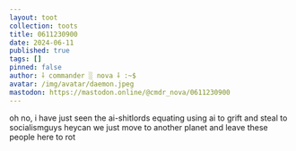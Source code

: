 ```yaml
---
layout: toot
collection: toots
title: 0611230900
date: 2024-06-11
published: true
tags: []
pinned: false
author: ⸸ commander ░ nova ⸸ :~$
avatar: /img/avatar/daemon.jpeg
mastodon: https://mastodon.online/@cmdr_nova/0611230900
---
```


oh no, i have just seen the ai-shitlords equating using ai to grift and steal to socialismguys heycan we just move to another planet and leave these people here to rot
